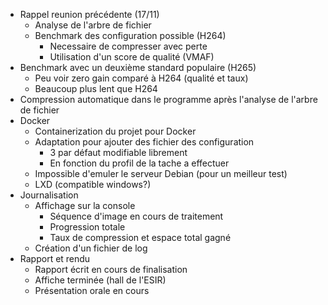 - Rappel reunion précédente (17/11)
	- Analyse de l'arbre de fichier
	- Benchmark des configuration possible (H264)
		- Necessaire de compresser avec perte
		- Utilisation d'un score de qualité (VMAF)
- Benchmark avec un deuxième standard populaire (H265)
	- Peu voir zero gain comparé à H264 (qualité et taux)
	- Beaucoup plus lent que H264
- Compression automatique dans le programme après l'analyse de l'arbre de fichier
- Docker
	- Containerization du projet pour Docker
	- Adaptation pour ajouter des fichier des configuration
		- 3 par défaut modifiable librement
		- En fonction du profil de la tache a effectuer
	- Impossible d'emuler le serveur Debian (pour un meilleur test)
	- LXD (compatible windows?)
- Journalisation
	- Affichage sur la console
		- Séquence d'image en cours de traitement
		- Progression totale
		- Taux de compression et espace total gagné
	- Création d'un fichier de log
- Rapport et rendu
	- Rapport écrit en cours de finalisation
	- Affiche terminée (hall de l'ESIR)
	- Présentation orale en cours
